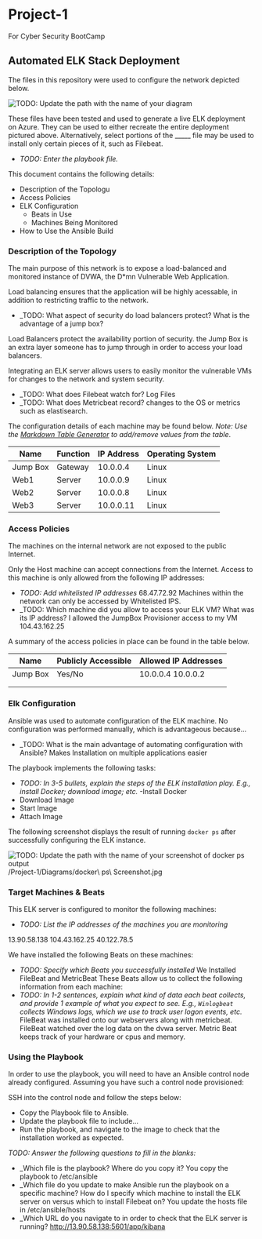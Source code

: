 # Project-1
For Cyber Security BootCamp
## Automated ELK Stack Deployment

The files in this repository were used to configure the network depicted below.

![TODO: Update the path with the name of your diagram](Images/diagram_filename.png)

These files have been tested and used to generate a live ELK deployment on Azure. They can be used to either recreate the entire deployment pictured above. Alternatively, select portions of the _____ file may be used to install only certain pieces of it, such as Filebeat.

  - _TODO: Enter the playbook file._

This document contains the following details:
- Description of the Topologu
- Access Policies
- ELK Configuration
  - Beats in Use
  - Machines Being Monitored
- How to Use the Ansible Build


### Description of the Topology

The main purpose of this network is to expose a load-balanced and monitored instance of DVWA, the D*mn Vulnerable Web Application.

Load balancing ensures that the application will be highly acessable, in addition to restricting traffic to the network.
- _TODO: What aspect of security do load balancers protect? What is the advantage of a jump box?

Load Balancers protect the availability portion of security. the Jump Box is an extra layer someone has to jump through in order to access your load balancers.

Integrating an ELK server allows users to easily monitor the vulnerable VMs for changes to the network and system  security.
- _TODO: What does Filebeat watch for? Log Files
- _TODO: What does Metricbeat record? changes to the OS or metrics such as elastisearch.

The configuration details of each machine may be found below.
_Note: Use the [Markdown Table Generator](http://www.tablesgenerator.com/markdown_tables) to add/remove values from the table_.

| Name     | Function | IP Address | Operating System |
|----------|----------|------------|------------------|
| Jump Box | Gateway  | 10.0.0.4   | Linux            |
| Web1     | Server   | 10.0.0.9   | Linux            |
| Web2     | Server   | 10.0.0.8   | Linux            |
| Web3     | Server   | 10.0.0.11  | Linux            |

### Access Policies

The machines on the internal network are not exposed to the public Internet. 

Only the Host machine can accept connections from the Internet. Access to this machine is only allowed from the following IP addresses:
- _TODO: Add whitelisted IP addresses_
68.47.72.92
Machines within the network can only be accessed by Whitelisted IPS.
- _TODO: Which machine did you allow to access your ELK VM? What was its IP address?
I allowed the JumpBox Provisioner access to my VM 104.43.162.25

A summary of the access policies in place can be found in the table below.

| Name     | Publicly Accessible | Allowed IP Addresses |
|----------|---------------------|----------------------|
| Jump Box | Yes/No              | 10.0.0.4 10.0.0.2    |
|          |                     |                      |
|          |                     |                      |

### Elk Configuration

Ansible was used to automate configuration of the ELK machine. No configuration was performed manually, which is advantageous because...
- _TODO: What is the main advantage of automating configuration with Ansible?
Makes Installation on multiple applications easier

The playbook implements the following tasks:
- _TODO: In 3-5 bullets, explain the steps of the ELK installation play. E.g., install Docker; download image; etc._
-Install Docker
- Download Image
- Start Image
- Attach Image

The following screenshot displays the result of running `docker ps` after successfully configuring the ELK instance.

![TODO: Update the path with the name of your screenshot of docker ps output](Images/docker_ps_output.png)
/Project-1/Diagrams/docker\ ps\ Screenshot.jpg
### Target Machines & Beats
This ELK server is configured to monitor the following machines:
- _TODO: List the IP addresses of the machines you are monitoring_

13.90.58.138
104.43.162.25
40.122.78.5


We have installed the following Beats on these machines:
- _TODO: Specify which Beats you successfully installed_
We Installed FileBeat and MetricBeat
These Beats allow us to collect the following information from each machine:
- _TODO: In 1-2 sentences, explain what kind of data each beat collects, and provide 1 example of what you expect to see. E.g., `Winlogbeat` collects Windows logs, which we use to track user logon events, etc._
FileBeat was installed onto our webservers along with metricbeat. FileBeat watched over the log data on the dvwa server. Metric Beat keeps track of your hardware or cpus and memory.
### Using the Playbook
In order to use the playbook, you will need to have an Ansible control node already configured. Assuming you have such a control node provisioned: 

SSH into the control node and follow the steps below:
- Copy the Playbook file to Ansible.
- Update the playbook file to include...
- Run the playbook, and navigate to the image to check that the installation worked as expected.

_TODO: Answer the following questions to fill in the blanks:_
- _Which file is the playbook? Where do you copy it? You copy the playbook to /etc/ansible
- _Which file do you update to make Ansible run the playbook on a specific machine? How do I specify which machine to install the ELK server on versus which to install Filebeat on? You update the hosts file in /etc/ansible/hosts
- _Which URL do you navigate to in order to check that the ELK server is running?
http://13.90.58.138:5601/app/kibana
